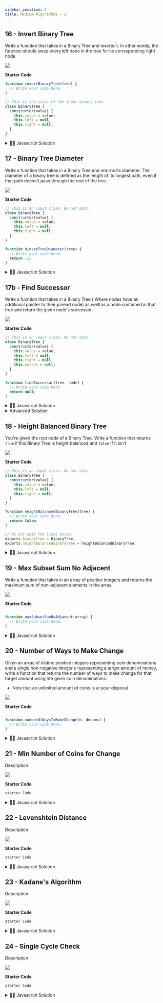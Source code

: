 ```yaml
---
sidebar_position: 2
title: Medium Algorithms - 2
---
```



## 16 -  Invert Binary Tree

Write a function that takes in a Binary Tree and inverts it. In other words, the function should swap every left node in the tree for its corresponding right node.

![](../../static/img/2022-06-12-11-26-16.png)


**Starter Code**

```js
function invertBinaryTree(tree) {
  // Write your code here.
}

// This is the class of the input binary tree.
class BinaryTree {
  constructor(value) {
    this.value = value;
    this.left = null;
    this.right = null;
  }
}

```

<details>
<summary>
 👨‍🔬 Javascript Solution
</summary>

<div>

![](../../static/img/2022-06-12-12-00-37.png)


<iframe width="380" height="420" src="https://www.youtube.com/embed/pqWXSxn-4oM" title="YouTube video player" frameborder="0" allow="accelerometer; autoplay; clipboard-write; encrypted-media; gyroscope; picture-in-picture" allowfullscreen="true"></iframe>

```javascript

function invertBinaryTree(tree) {
    // Write your code here.
    const queue = [tree];
    while (queue.length) {
        const current = queue.shift();
        if (current === null) continue;
        swapLeftAndRight(current);
        queue.push(current.left);
        queue.push(current.right);
    }



}

function swapLeftAndRight(tree) {
    const left = tree.left;
    tree.left = tree.right;
    tree.right = left;
}
}

```
</div>
</details>




## 17 -  Binary Tree Diameter

Write a function that takes in a Binary Tree and returns its diameter. The diameter of a binary tree is defined as the length of its longest path, even if that path doesn't pass through the root of the tree.

![](../../static/img/2022-06-12-11-57-43.png)


**Starter Code**

```js
// This is an input class. Do not edit.
class BinaryTree {
  constructor(value) {
    this.value = value;
    this.left = null;
    this.right = null;
  }
}

function binaryTreeDiameter(tree) {
  // Write your code here.
  return -1;
}

```

<details>
<summary>
 👨‍🔬 Javascript Solution
</summary>

<div>

![](../../static/img/2022-06-12-02-17-29.png)


<iframe width="380" height="420" src="https://www.youtube.com/embed/9kDaGmTZhVI" title="YouTube video player" frameborder="0" allow="accelerometer; autoplay; clipboard-write; encrypted-media; gyroscope; picture-in-picture" allowfullscreen="true"></iframe>

```javascript
Solution Code
}

```
</div>
</details>





## 17b -  Find Successor
Write a fucntion that takes in a Binary Tree ( Where nodes have an additional pointer to their parend node) as welll as a node contained in that tree and return the given node's successor.

![](../../static/img/2022-06-13-22-14-45.png)


**Starter Code**

```js
// This is an input class. Do not edit.
class BinaryTree {
  constructor(value) {
    this.value = value;
    this.left = null;
    this.right = null;
    this.parent = null;
  }
}

function findSuccessor(tree, node) {
  // Write your code here.
  return null;
}

```

<details>
<summary>
 👨‍🔬 Javascript Solution
</summary>

<div>

![](../../static/img/2022-06-12-02-17-29.png)


<iframe width="380" height="420" src="https://www.youtube.com/embed/9kDaGmTZhVI" title="YouTube video player" frameborder="0" allow="accelerometer; autoplay; clipboard-write; encrypted-media; gyroscope; picture-in-picture" allowfullscreen="true"></iframe>

```javascript
class BinaryTree {
    constructor(value) {
        this.value = value;
        this.left = null;
        this.right = null;
        this.parent = null;
    }
}

function findSuccessor(tree, node) {
    const inOrderTraversalOrder = getInOrderTraversalOrder(tree);

    for (let idx = 0; idx < inOrderTraversalOrder.length; idx++) {
        const currentNode = inOrderTraversalOrder[idx];
        if (currentNode !== node) continue;

        if (idx === inOrderTraversalOrder.length - 1) return null;

        return inOrderTraversalOrder[idx + 1];
    }
}

function getInOrderTraversalOrder(node, order = []) {
    if (node === null) return order;
    getInOrderTraversalOrder(node.left, order);
    order.push(node);
    getInOrderTraversalOrder(node.right, order);

    return order;
}
```
</div>
</details>

<details>

<summary>
Advanced Solution
</summary>

```js

function findSuccessor(tree, node) {
    if (node.right !== null) return getLeftMostChild(node.right);
    return getRightMostParent(node);
}


function getLeftMostChild(node){
    let currentNode = node;
    while(currentNode.left !== null){
        currentNode = currentNode.left;
    }

    return currentNode;
}

function getRightMostParent(node) {
    let currentNode = node;
    while (currentNode.parent !== null && currentNode.parent.right == currentNode) {
        currentNode = currentNode.parent;
    }
    return currentNode.parent;
}

```

</details>





## 18 -  Height Balanced Binary Tree

You're given the root node of a Binary Tree. Write a function that returns `true` if this Binary Tree is height balanced and `false` if it isn't

![](../../static/img/2022-06-23-01-36-11.png)


**Starter Code**

```js
// This is an input class. Do not edit.
class BinaryTree {
  constructor(value) {
    this.value = value;
    this.left = null;
    this.right = null;
  }
}

function heightBalancedBinaryTree(tree) {
  // Write your code here.
  return false;
}

// Do not edit the lines below.
exports.BinaryTree = BinaryTree;
exports.heightBalancedBinaryTree = heightBalancedBinaryTree;


```

<details>
<summary>
 👨‍🔬 Javascript Solution
</summary>

<div>

![](../../static/img/2022-06-12-02-17-29.png)


<iframe width="380" height="420" src="https://www.youtube.com/embed/ofSsDWpqfZo" title="YouTube video player" frameborder="0" allow="accelerometer; autoplay; clipboard-write; encrypted-media; gyroscope; picture-in-picture" allowfullscreen="true"></iframe>

```javascript
class BinaryTree {
    constructor(value) {
        this.value = value;
        this.left = null;
        this.right = null;
    }
}

class TreeInfo {
    constructor(isBalanced, height) {
        this.isBalanced = isBalanced;
        this.height = height;
    }
}

function heightBalancedBinaryTree(tree) {
    const treeInfo = getTreeInfo(tree);
    return treeInfo.isBalanced;
}

function getTreeInfo(node) {
    if (node === null) return new TreeInfo(true, -1);
    const leftSubtreeInfo = getTreeInfo(node.left);
    const rightSubtreeInfo = getTreeInfo(node.right);

    const isBalanced = leftSubtreeInfo.isBalanced && rightSubtreeInfo.isBalanced && Math.abs(leftSubtreeInfo.height - rightSubtreeInfo.height) <=1;
	const height = Math.max(leftSubtreeInfo.height, rightSubtreeInfo.height) + 1;
    return new TreeInfo(isBalanced, height);

}
// Do not edit the lines below.
exports.BinaryTree = BinaryTree;
exports.heightBalancedBinaryTree = heightBalancedBinaryTree;

}

```
</div>
</details>





## 19 -  Max Subset Sum No Adjacent

Write a function that takes in an array of positive integers and returns the maximum sum of non-adjacent elements in the array.

![](../../static/img/2022-06-23-02-40-44.png)


**Starter Code**

```js

function maxSubsetSumNoAdjacent(array) {
  // Write your code here.
}

```

<details>
<summary>
 👨‍🔬 Javascript Solution
</summary>

<div>

![](../../static/img/2022-06-12-02-17-29.png)


<iframe width="380" height="420" src="https://www.youtube.com/embed/9kDaGmTZhVI" title="YouTube video player" frameborder="0" allow="accelerometer; autoplay; clipboard-write; encrypted-media; gyroscope; picture-in-picture" allowfullscreen="true"></iframe>

```javascript
function maxSubsetSumNoAdjacent(array) {
    if (!array.length) return 0;
    if (array.length === 1) return array[0];

    const maxSums = array.slice();
    maxSums[1] = Math.max(array[0], array[1]);
    for (let i = 2; i < array.length; i++) {
        maxSums[i] = Math.max(maxSums[i - 1], maxSums[i - 2] + array[i]);
    }
    return maxSums[maxSums.length - 1];
}


```
</div>
</details>





## 20 -  Number of Ways to Make Change

Given an array of distinc positive integers representing coin denominations and a single non-negative integer `n` representing a target amount of money, write a function that returns the number of ways to make change for that target amount using hte given coin denominations.
- Note that an unlimited amount of coins is at your disposal

![](../../static/img/2022-06-25-22-43-52.png)


**Starter Code**

```js

function numberOfWaysToMakeChange(n, denoms) {
  // Write your code here.
}


```

<details>
<summary>
 👨‍🔬 Javascript Solution
</summary>

<div>



<iframe width="380" height="420" src="https://www.youtube.com/embed/mSCleaTGP2Q" title="YouTube video player" frameborder="0" allow="accelerometer; autoplay; clipboard-write; encrypted-media; gyroscope; picture-in-picture" allowfullscreen="true"></iframe>

```javascript

function numberOfWaysToMakeChange(n, denoms) {
    const ways = new Array(n + 1).fill(0);
    ways[0] = 1;
    for (let denom of denoms) {
        for (let amount = 1; amount < n + 1; amount++) {
            if (denom <= amount) ways[amount] += ways[amount - denom];
        }
    }
    return ways[n];

}

}

```
</div>
</details>





## 21 -  Min Number of Coins for Change
Description

![](../../static/img/2022-05-06-15-44-28.png)


**Starter Code**

```js
starter Code

```

<details>
<summary>
 👨‍🔬 Javascript Solution
</summary>

<div>

![](../../static/img/2022-06-12-02-17-29.png)


<iframe width="380" height="420" src="https://www.youtube.com/embed/9kDaGmTZhVI" title="YouTube video player" frameborder="0" allow="accelerometer; autoplay; clipboard-write; encrypted-media; gyroscope; picture-in-picture" allowfullscreen="true"></iframe>

```javascript
Solution Code
}

```
</div>
</details>





## 22 -  Levenshtein Distance
Description

![](../../static/img/2022-05-06-15-44-28.png)


**Starter Code**

```js
starter Code

```

<details>
<summary>
 👨‍🔬 Javascript Solution
</summary>

<div>

![](../../static/img/2022-06-12-02-17-29.png)


<iframe width="380" height="420" src="https://www.youtube.com/embed/9kDaGmTZhVI" title="YouTube video player" frameborder="0" allow="accelerometer; autoplay; clipboard-write; encrypted-media; gyroscope; picture-in-picture" allowfullscreen="true"></iframe>

```javascript
Solution Code
}

```
</div>
</details>





## 23 -  Kadane's Algorithm
Description

![](../../static/img/2022-05-06-15-44-28.png)


**Starter Code**

```js
starter Code

```

<details>
<summary>
 👨‍🔬 Javascript Solution
</summary>

<div>

![](../../static/img/2022-06-12-02-17-29.png)


<iframe width="380" height="420" src="https://www.youtube.com/embed/9kDaGmTZhVI" title="YouTube video player" frameborder="0" allow="accelerometer; autoplay; clipboard-write; encrypted-media; gyroscope; picture-in-picture" allowfullscreen="true"></iframe>

```javascript
Solution Code
}

```
</div>
</details>






## 24 -  Single Cycle Check
Description

![](../../static/img/2022-05-06-15-44-28.png)


**Starter Code**

```js
starter Code

```

<details>
<summary>
 👨‍🔬 Javascript Solution
</summary>

<div>

![](../../static/img/2022-06-12-02-17-29.png)


<iframe width="380" height="420" src="https://www.youtube.com/embed/9kDaGmTZhVI" title="YouTube video player" frameborder="0" allow="accelerometer; autoplay; clipboard-write; encrypted-media; gyroscope; picture-in-picture" allowfullscreen="true"></iframe>

```javascript
Solution Code
}

```
</div>
</details>

